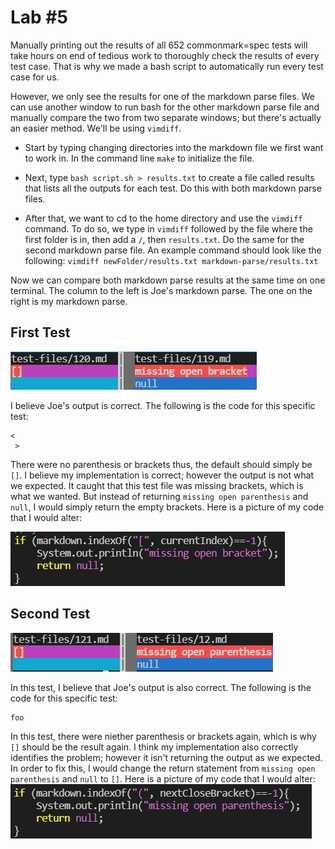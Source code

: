 # Lab #5

Manually printing out the results of all 652 commonmark=spec tests will take hours on end of tedious work to thoroughly check the results of every test case. That is why we made a bash script to automatically run every test case for us. 

However, we only see the results for one of the markdown parse files. We can use another window to run bash for the other markdown parse file and manually compare the two from two separate windows; but there's actually an easier method. We'll be using `vimdiff`.

* Start by typing changing directories into the markdown file we first want to work in. In the command line `make` to initialize the file. 

* Next, type `bash script.sh > results.txt` to create a file called results that lists all the outputs for each test. Do this with both markdown parse files. 

* After that, we want to cd to the home directory and use the `vimdiff` command. To do so, we type in `vimdiff` followed by the file where the first folder is in, then add a `/`, then `results.txt`. Do the same for the second markdown parse file. An example command should look like the following:
`vimdiff newFolder/results.txt markdown-parse/results.txt`

Now we can compare both markdown parse results at the same time on one terminal. The column to the left is Joe's markdown parse. The one on the right is my markdown parse.

## First Test
![Image](lab5.1.PNG)

I believe Joe's output is correct. The following is the code for this specific test:
```
<
 >
 ```
 There were no parenthesis or brackets thus, the default should simply be  `[]`. I believe my implementation is correct; however the output is not what we expected. It caught that this test file was missing brackets, which is what we wanted. But instead of returning `missing open parenthesis` and `null`, I would simply return the empty brackets. Here is a picture of my code that I would alter:

![Image](5.1Solution.PNG)

## Second Test
![Image](lab5.2.PNG)

In this test, I believe that Joe's output is also correct. The following is the code for this specific test: 
```
foo
```
In this test, there were niether parenthesis or brackets again, which is why `[]` should be the result again. I think my implementation also correctly identifies the problem; however it isn't returning the output as we expected. In order to fix this, I would change the return statement from `missing open parenthesis` and `null` to `[]`. Here is a picture of my code that I would alter:
![Image](5.2Solution.PNG)